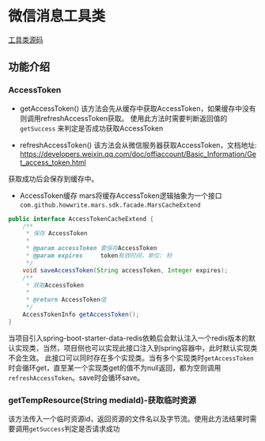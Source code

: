 # 微信消息工具类
[工具类源码](../mars/src/main/java/com/github/howwrite/mars/sdk/facade/MarsWxUtils.java)

## 功能介绍
### AccessToken
+ getAccessToken()
该方法会先从缓存中获取AccessToken，如果缓存中没有则调用refreshAccessToken获取。
使用此方法时需要判断返回值的 `getSuccess` 来判定是否成功获取AccessToken

+ refreshAccessToken()
该方法会从微信服务器获取AccessToken，文档地址: https://developers.weixin.qq.com/doc/offiaccount/Basic_Information/Get_access_token.html

获取成功后会保存到缓存中。

+ AccessToken缓存
mars将缓存AccessToken逻辑抽象为一个接口
`com.github.howwrite.mars.sdk.facade.MarsCacheExtend`
```java
public interface AccessTokenCacheExtend {
    /**
     * 保存 AccessToken
     *
     * @param accessToken 要保存AccessToken
     * @param expires     token有效时间，单位: 秒
     */
    void saveAccessToken(String accessToken, Integer expires);
    /**
     * 获取AccessToken
     *
     * @return AccessToken值
     */
    AccessTokenInfo getAccessToken();
}
```
当项目引入spring-boot-starter-data-redis依赖后会默认注入一个redis版本的默认实现类，当然，项目侧也可以实现此接口注入到spring容器中，此时默认实现类不会生效。
此接口可以同时存在多个实现类。当有多个实现类时`getAccessToken` 时会循环get，直至某一个实现类get的值不为null返回，都为空则调用 `refreshAccessToken`。save时会循环save。

### getTempResource(String mediaId)-获取临时资源
该方法传入一个临时资源id，返回资源的文件名以及字节流。使用此方法结果时需要调用`getSuccess`判定是否请求成功